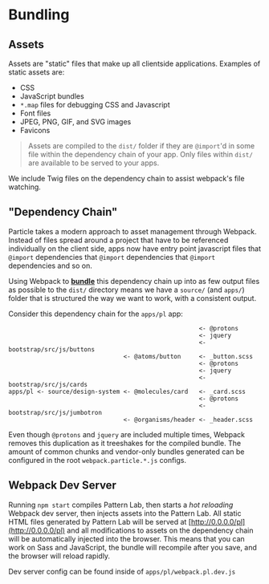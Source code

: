 # Bundling

## Assets

Assets are "static" files that make up all clientside applications. Examples of static assets are:

* CSS
* JavaScript bundles
* `*.map` files for debugging CSS and Javascript
* Font files
* JPEG, PNG, GIF, and SVG images
* Favicons

> Assets are compiled to the `dist/` folder if they are `@import`'d in some file within the dependency chain of your app. Only files within `dist/` are available to be served to your apps.

We include Twig files on the dependency chain to assist webpack's file watching.

## "Dependency Chain"

Particle takes a modern approach to asset management through Webpack. Instead of files spread around a project that have to be referenced individually on the client side, apps now have entry point javascript files that `@import` dependencies that `@import` dependencies that `@import` dependencies and so on.

Using Webpack to [**bundle**](https://webpack.js.org/guides/getting-started/#creating-a-bundle) this dependency chain up into as few output files as possible to the `dist/` directory means we have a `source/` \(and `apps/`\) folder that is structured the way we want to work, with a consistent output.

Consider this dependency chain for the `apps/pl` app:

```text
                                                     <- @protons
                                                     <- jquery
                                                     <- bootstrap/src/js/buttons
                                <- @atoms/button     <- _button.scss
                                                     <- @protons
                                                     <- jquery
                                                     <- bootstrap/src/js/cards
apps/pl <- source/design-system <- @molecules/card   <- _card.scss
                                                     <- @protons
                                                     <- bootstrap/src/js/jumbotron
                                <- @organisms/header <- _header.scss
```

Even though `@protons` and `jquery` are included multiple times, Webpack removes this duplication as it treeshakes for the compiled bundle. The amount of common chunks and vendor-only bundles generated can be configured in the root `webpack.particle.*.js` configs.

## Webpack Dev Server

Running `npm start` compiles Pattern Lab, then starts a _hot reloading_ Webpack dev server, then injects assets into the Pattern Lab. All static HTML files generated by Pattern Lab will be served at [http://0.0.0.0/pl](http://0.0.0.0/pl) and all modifications to assets on the dependency chain will be automatically injected into the browser. This means that you can work on Sass and JavaScript, the bundle will recompile after you save, and the browser will reload rapidly.

Dev server config can be found inside of `apps/pl/webpack.pl.dev.js`

